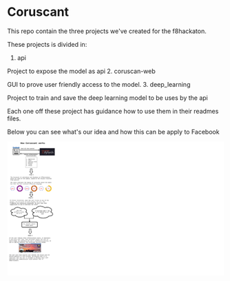 # Coruscant 

This repo contain the three projects we've created for the f8hackaton.

These projects is divided in:

1. api

Project to expose the model as api
2. coruscan-web

GUI to prove user friendly access to the model.
3. deep_learning

Project to train and save the deep learning model to be uses by the api


Each one off these project has guidance how to use them in their readmes files.

Below you can see what's our idea and how this can be apply to Facebook

![alt text](f8hackaton.png)